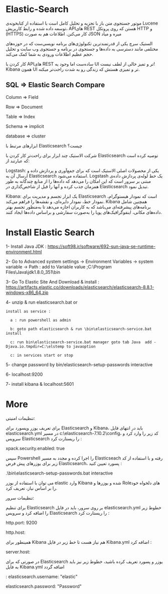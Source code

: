 # Elastic-Search

موتور جستجوی متن باز با تجزیه و تحلیل کامل است با استفاده از کتابخونه‌ی Lucene توسعه داده شده و رابط کاربریش، APIهای REST هستن که روی پروتکل HTTP و (HTTPS) کار می‌کنن. اطلاعات هم به صورت JSON میره و میاد

الستیک سرچ  یکی از قدرتمند‌ترین تکنولوژی‌های برنامه نویسی‌ست که در حوزه‌های مختلفی مانند دسترسی به داده‌ها و جستجوی در برنامه و جستجوی وب سایت و تحلیل حجم عظیم اطلاعات ورودی به شما کمک می‌کند. 

کار کردن با APIهای REST ساده‌ست اما وجود یه UI تر و تمیز خالی از لطف نیست! Kibana همون UI تر و تمیزی هستش که زندگی رو به شدت راحت‌تر میکنه.



SQL    =>	Elastic Search Compare
----------------------------
Column   =>	Field

Row	     => Document

Table	   => Index

Schema   =>	implicit

database =>	cluster

ابزارهای مرتبط با Elasticsearch چیست؟

شرکت الاستیک چند ابزار برای راحت‌تر کار کردن با Elasticsearch توصیه کرده است که عبارتند از:

Logstash: یکی از محصولات اصلی الاستیک است که برای جمع‌آوری و پردازش داده و ارسال آن به Elasticsearch استفاده می‌شود. Logstash یک خط لوله‌ی پردازش داده‌ی مبتنی بر سرور است که این امکان را می‌دهد که داده‌ها را از منابع چندگانه به طور همزمان جذب کرده و آنها را قبل از شاخص‌گذاری در Elasticsearch تبدیل نمود.

Kibana: یک ابزار تجسم و مدیریت برای Elasticsearch است که نمودار هیستوگرام، نمودار خط، نمودار دایره‌ای، و نقشه‌ها را فراهم می‌کند. Kibana همچنین شامل برنامه‌های پیشرفته‌ای می‌باشد که به کاربران اجازه می‌دهد تا به‌منظور تجسم بهتر داده‌های مکانی، اینفوگرافیک‌های پویا را به‌صورت سفارشی و براساس داده‌ها ایجاد کنند.

# Install Elastic Search

1- Install Java JDK : https://soft98.ir/software/692-sun-java-se-runtime-environment.html

2- Go to Advanced system settings -> Environment Variables -> system variable -> Path : add to Variable value  \;C:\Program Files\Java\jdk1.8.0_351\bin

3- Go To Elastic Site And Download & install  : https://artifacts.elastic.co/downloads/elasticsearch/elasticsearch-8.8.1-windows-x86_64.zip

4- unzip & run elasticsearch.bat  or 
    
    install as service : 
    
      a : run powershell as admin  
      
      b: goto path elasticsearch & run \bin\elasticsearch-service.bat install 
      
      c: run bin\elasticsearch-service.bat manager goto tab Java  add -Djava.io.tmpdir=C:\elstemp to javaoption
      
      c: in services start or stop

5- change password by bin/elasticsearch-setup-passwords interactive

6- localhost:9200 

7- install kibana &  localhost:5601 


# More 
تنظیمات امنیتی:

برای تعریف یوزر وپسورد برای Elasticsearch و Kibana، باید در انتهای فایل elasticsearch.yml در مسیر c:\elasticsearch-7.10.2\config، کد زیر را وارد کرد و سرویس Elasticsearch را ریستارت کرد :


xpack.security.enabled: true

سپس Powershell را اجرا کرده و مجدد به مسیر Elasticseach رفته و با استفاده از کد زیر برای یوزرهای پیش فرض Elasticsearch، پسورد تعیین کنید :


.\bin\elasticsearch-setup-passwords.bat interactive

می توان با استفاده از یوزر elastic وارد Kibana شده و یوزرها و Roleهای دلخواه خود را بر اساس نیاز، تعریف کرد.

تنظیمات سرور:

برای تنظیم Elasticsearch بر روی سرور، باید در فایل elasticsearch.yml خطوط زیر را اضافه کرد و سرویس Elasticsearch را ریستارت کرد
:

http.port: 9200

http.host: <serve-ip>
  
همینطور برای Kibana هم نیاز هست تا خط زیر در فایل Kibana.yml اضافه کرد :
  
server.host: <serve-ip>
  
  
در صورتی که برای Elasticsearch یوزر و پسورد تعریف کرده باشید، خطوط زیر نیز باید به فایل Kibana.yml اضافه گردد
  
  :
elasticsearch.username: "elastic"
  
elasticsearch.password: "Password"

